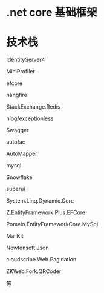 # .net core 基础框架
# 技术栈
IdentityServer4

MiniProfiler

efcore

hangfire

StackExchange.Redis

nlog/exceptionless 

Swagger

autofac

AutoMapper

mysql

Snowflake

superui

System.Linq.Dynamic.Core

Z.EntityFramework.Plus.EFCore

Pomelo.EntityFrameworkCore.MySql

MailKit

Newtonsoft.Json

cloudscribe.Web.Pagination

ZKWeb.Fork.QRCoder

等






